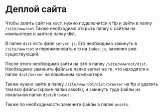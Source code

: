 # Деплой сайта

Чтобы залить сайт на хост, нужно подключится к ftp и зайти в папку ```/site/wwwroot``` Также необходимо открыть папку с сайтом на компьютере и зайти в папку dist.

В папке ```dist``` есть файл ```server.js```. Его необходимо закинуть в ```/site/wwwroot``` и переименовать его на ```index.js```, заменив уже существующий.

После этого необходимо зайти на фтп в папку ```/site/wwwroot/dist```. Необходимо заменить файлы в папке server на те, что находятся в папке ```dist/server``` на локальном компьютере.

Также нужно зайти в папку ```/site/wwwroot/dist/browser``` на ftp и удалить там все файлы (кроме папки assets), и закинуть туда файлы из локальной папки ```dist/browser```.

Также по необходимости замените файлы в папке ```assets```.
